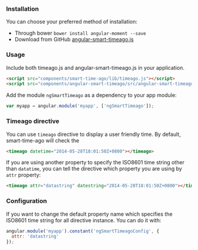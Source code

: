 ### Installation
You can choose your preferred method of installation:
- Through bower `bower install angular-moment --save`
- Download from GitHub [angular-smart-timeago.js](https://raw.githubusercontent.com/loveky/angular-smart-timeago/master/src/angular-smart-timeago.js)

### Usage
Include both timeago.js and angular-smart-timeago.js in your application.

```html
<script src="components/smart-time-ago/lib/timeago.js"></script>
<script src="components/angular-smart-timeago/src/angular-smart-timeago.js"></script>
```

Add the module `ngSmartTimeago` as a dependency to your app module:

```js
var myapp = angular.module('myapp', ['ngSmartTimeago']);
```

### Timeago directive
You can use `timeago` directive to display a user friendly time. By default, smart-time-ago will check the
```html
<timeago datetime="2014-05-28T18:01:50Z+0800"></timeago>
```

If you are using another property to specify the ISO8601 time string other than `datatime`, you can tell the directive which property you are using by `attr` property:
```html
<timeago attr="datastring" datestring="2014-05-28T18:01:50Z+0800"></timeago>
```

### Configuration
If you want to change the default property name which specifies the ISO8601 time string for all directive instance. You can do it with:

```js
angular.module('myapp').constant('ngSmartTimeagoConfig', {
  attr: 'datastring'
});
```